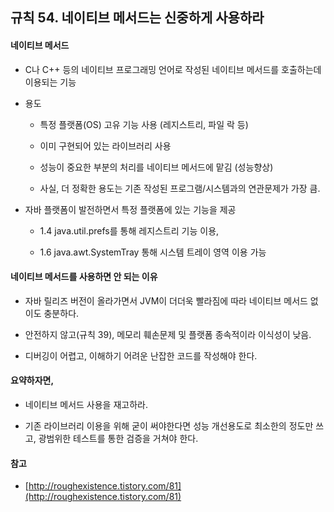 ## 규칙 54. 네이티브 메서드는 신중하게 사용하라

#### 네이티브 메서드

* C나 C++ 등의 네이티브 프로그래밍 언어로 작성된 네이티브 메서드를 호출하는데 이용되는 기능

* 용도

  * 특정 플랫폼\(OS\) 고유 기능 사용 \(레지스트리, 파일 락 등\)

  * 이미 구현되어 있는 라이브러리 사용

  * 성능이 중요한 부분의 처리를 네이티브 메서드에 맡김 \(성능향상\)

  * 사실, 더 정확한 용도는 기존 작성된 프로그램/시스템과의 연관문제가 가장 큼.

* 자바 플랫폼이 발전하면서 특정 플랫폼에 있는 기능을 제공

  * 1.4 java.util.prefs를 통해 레지스트리 기능 이용,

  * 1.6 java.awt.SystemTray 통해 시스템 트레이 영역 이용 가능



#### 네이티브 메서드를 사용하면 안 되는 이유

* 자바 릴리즈 버전이 올라가면서 JVM이 더더욱 빨라짐에 따라 네이티브 메서드 없이도 충분하다.

* 안전하지 않고\(규칙 39\), 메모리 훼손문제 및 플랫폼 종속적이라 이식성이 낮음.

* 디버깅이 어렵고, 이해하기 어려운 난잡한 코드를 작성해야 한다.



#### 요약하자면,

* 네이티브 메서드 사용을 재고하라.

* 기존 라이브러리 이용을 위해 굳이 써야한다면 성능 개선용도로 최소한의 정도만 쓰고, 광범위한 테스트를 통한 검증을 거쳐야 한다.



#### 참고

* [http://roughexistence.tistory.com/81](http://roughexistence.tistory.com/81)



